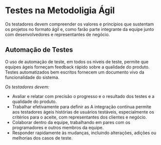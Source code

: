 # Testes na Metodoligia Ágil

Os testadores devem compreender os valores e princípios que sustentam os projetos no formato ágil e, como farão parte integrante da equipe junto com desenvolvedores e representantes de negócio.

## Automação de Testes

O uso de automação de teste, em todos os níveis de teste, permite que equipes ágeis forneçam feedback rápido sobre a qualidade do produto. Testes automatizados bem escritos fornecem um documento vivo da funcionalidade do sistema.

*Os testadores devem:*
* Avaliar e relatar com precisão o progresso e o resultado dos testes e a qualidade do produto.
* Trabalhar efetivamente para definir as A integração contínua permite aos testadores ágeis histórias de usuários testáveis, especialmente os critérios para o aceite, com representantes dos clientes e negócio.
* Colaborar dentro da equipe, trabalhando em pares com os programadores e outros membros da equipe.
* Responder rapidamente às mudanças, incluindo alterações, adições ou melhorias dos casos de teste.